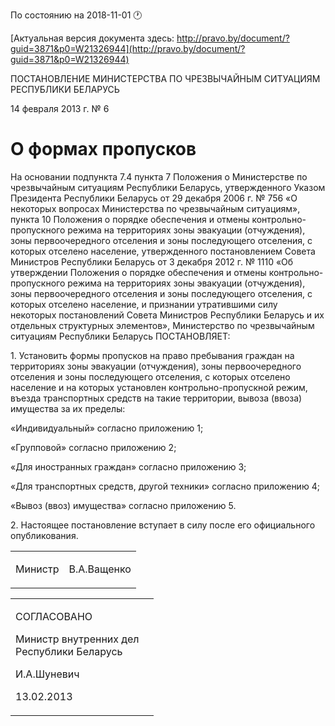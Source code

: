 По состоянию на 2018-11-01 &#x1F550;

[Актуальная версия документа здесь: http://pravo.by/document/?guid=3871&p0=W21326944](http://pravo.by/document/?guid=3871&p0=W21326944)

<p>ПОСТАНОВЛЕНИЕ МИНИСТЕРСТВА ПО ЧРЕЗВЫЧАЙНЫМ СИТУАЦИЯМ РЕСПУБЛИКИ БЕЛАРУСЬ</p>
<p>14 февраля 2013 г. № 6</p>
<h1>О формах пропусков</h1>
<p>На основании подпункта 7.4 пункта 7 Положения о Министерстве по чрезвычайным ситуациям Республики Беларусь, утвержденного Указом Президента Республики Беларусь от 29 декабря 2006 г. № 756 «О некоторых вопросах Министерства по чрезвычайным ситуациям», пункта 10 Положения о порядке обеспечения и отмены контрольно-пропускного режима на территориях зоны эвакуации (отчуждения), зоны первоочередного отселения и зоны последующего отселения, с которых отселено население, утвержденного постановлением Совета Министров Республики Беларусь от 3 декабря 2012 г. № 1110 «Об утверждении Положения о порядке обеспечения и отмены контрольно-пропускного режима на территориях зоны эвакуации (отчуждения), зоны первоочередного отселения и зоны последующего отселения, с которых отселено население, и признании утратившими силу некоторых постановлений Совета Министров Республики Беларусь и их отдельных структурных элементов», Министерство по чрезвычайным ситуациям Республики Беларусь ПОСТАНОВЛЯЕТ:</p>
<p>1. Установить формы пропусков на право пребывания граждан на территориях зоны эвакуации (отчуждения), зоны первоочередного отселения и зоны последующего отселения, с которых отселено население и на которых установлен контрольно-пропускной режим, въезда транспортных средств на такие территории, вывоза (ввоза) имущества за их пределы:</p>
<p>«Индивидуальный» согласно приложению 1;</p>
<p>«Групповой» согласно приложению 2;</p>
<p>«Для иностранных граждан» согласно приложению 3;</p>
<p>«Для транспортных средств, другой техники» согласно приложению 4;</p>
<p>«Вывоз (ввоз) имущества» согласно приложению 5.</p>
<p>2. Настоящее постановление вступает в силу после его официального опубликования.</p>
<p></p>
<table><tr>
<td><p>Министр</p></td>
<td><p>В.А.Ващенко</p></td>
</tr></table>
<p></p>
<table><tr>
<td>
<p>СОГЛАСОВАНО</p>
<p>Министр внутренних дел <br>Республики Беларусь</p>
<p>И.А.Шуневич</p>
<p>13.02.2013</p>
</td>
<td><p></p></td>
</tr></table>
<p></p>
